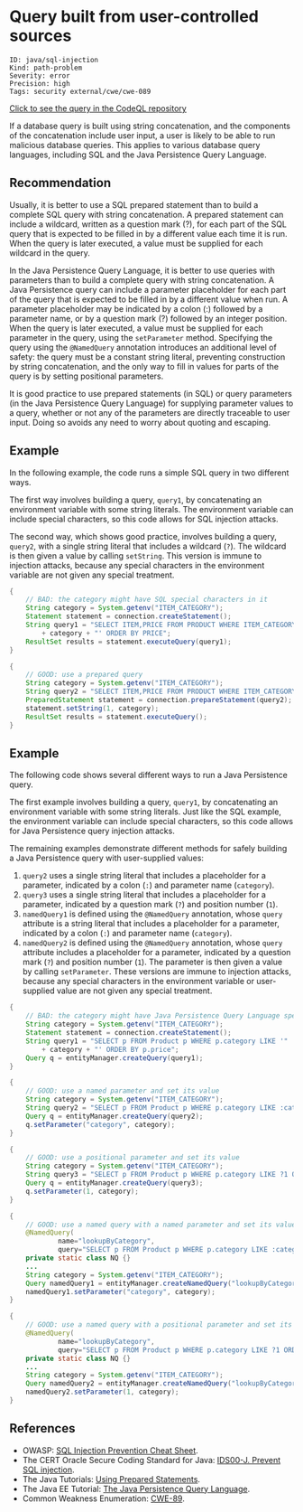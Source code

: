 # Query built from user-controlled sources

```
ID: java/sql-injection
Kind: path-problem
Severity: error
Precision: high
Tags: security external/cwe/cwe-089

```
[Click to see the query in the CodeQL repository](https://github.com/github/codeql/tree/main/java/ql/src/Security/CWE/CWE-089/SqlTainted.ql)

If a database query is built using string concatenation, and the components of the concatenation include user input, a user is likely to be able to run malicious database queries. This applies to various database query languages, including SQL and the Java Persistence Query Language.


## Recommendation
Usually, it is better to use a SQL prepared statement than to build a complete SQL query with string concatenation. A prepared statement can include a wildcard, written as a question mark (?), for each part of the SQL query that is expected to be filled in by a different value each time it is run. When the query is later executed, a value must be supplied for each wildcard in the query.

In the Java Persistence Query Language, it is better to use queries with parameters than to build a complete query with string concatenation. A Java Persistence query can include a parameter placeholder for each part of the query that is expected to be filled in by a different value when run. A parameter placeholder may be indicated by a colon (:) followed by a parameter name, or by a question mark (?) followed by an integer position. When the query is later executed, a value must be supplied for each parameter in the query, using the `setParameter` method. Specifying the query using the `@NamedQuery` annotation introduces an additional level of safety: the query must be a constant string literal, preventing construction by string concatenation, and the only way to fill in values for parts of the query is by setting positional parameters.

It is good practice to use prepared statements (in SQL) or query parameters (in the Java Persistence Query Language) for supplying parameter values to a query, whether or not any of the parameters are directly traceable to user input. Doing so avoids any need to worry about quoting and escaping.


## Example
In the following example, the code runs a simple SQL query in two different ways.

The first way involves building a query, `query1`, by concatenating an environment variable with some string literals. The environment variable can include special characters, so this code allows for SQL injection attacks.

The second way, which shows good practice, involves building a query, `query2`, with a single string literal that includes a wildcard (`?`). The wildcard is then given a value by calling `setString`. This version is immune to injection attacks, because any special characters in the environment variable are not given any special treatment.


```java
{
    // BAD: the category might have SQL special characters in it
    String category = System.getenv("ITEM_CATEGORY");
    Statement statement = connection.createStatement();
    String query1 = "SELECT ITEM,PRICE FROM PRODUCT WHERE ITEM_CATEGORY='"
        + category + "' ORDER BY PRICE";
    ResultSet results = statement.executeQuery(query1);
}

{
    // GOOD: use a prepared query
    String category = System.getenv("ITEM_CATEGORY");
    String query2 = "SELECT ITEM,PRICE FROM PRODUCT WHERE ITEM_CATEGORY=? ORDER BY PRICE";
    PreparedStatement statement = connection.prepareStatement(query2);
    statement.setString(1, category);
    ResultSet results = statement.executeQuery();
}
```

## Example
The following code shows several different ways to run a Java Persistence query.

The first example involves building a query, `query1`, by concatenating an environment variable with some string literals. Just like the SQL example, the environment variable can include special characters, so this code allows for Java Persistence query injection attacks.

The remaining examples demonstrate different methods for safely building a Java Persistence query with user-supplied values:

1. `query2` uses a single string literal that includes a placeholder for a parameter, indicated by a colon (`:`) and parameter name (`category`).
1. `query3` uses a single string literal that includes a placeholder for a parameter, indicated by a question mark (`?`) and position number (`1`).
1. `namedQuery1` is defined using the `@NamedQuery` annotation, whose `query` attribute is a string literal that includes a placeholder for a parameter, indicated by a colon (`:`) and parameter name (`category`).
1. `namedQuery2` is defined using the `@NamedQuery` annotation, whose `query` attribute includes a placeholder for a parameter, indicated by a question mark (`?`) and position number (`1`).
The parameter is then given a value by calling `setParameter`. These versions are immune to injection attacks, because any special characters in the environment variable or user-supplied value are not given any special treatment.


```java
{
    // BAD: the category might have Java Persistence Query Language special characters in it
    String category = System.getenv("ITEM_CATEGORY");
    Statement statement = connection.createStatement();
    String query1 = "SELECT p FROM Product p WHERE p.category LIKE '"
        + category + "' ORDER BY p.price";
    Query q = entityManager.createQuery(query1);
}

{
    // GOOD: use a named parameter and set its value
    String category = System.getenv("ITEM_CATEGORY");
    String query2 = "SELECT p FROM Product p WHERE p.category LIKE :category ORDER BY p.price"
    Query q = entityManager.createQuery(query2);
    q.setParameter("category", category);
}

{
    // GOOD: use a positional parameter and set its value
    String category = System.getenv("ITEM_CATEGORY");
    String query3 = "SELECT p FROM Product p WHERE p.category LIKE ?1 ORDER BY p.price"
    Query q = entityManager.createQuery(query3);
    q.setParameter(1, category);
}

{
    // GOOD: use a named query with a named parameter and set its value
    @NamedQuery(
            name="lookupByCategory",
            query="SELECT p FROM Product p WHERE p.category LIKE :category ORDER BY p.price")
    private static class NQ {}
    ...
    String category = System.getenv("ITEM_CATEGORY");
    Query namedQuery1 = entityManager.createNamedQuery("lookupByCategory");
    namedQuery1.setParameter("category", category);
}

{
    // GOOD: use a named query with a positional parameter and set its value
    @NamedQuery(
            name="lookupByCategory",
            query="SELECT p FROM Product p WHERE p.category LIKE ?1 ORDER BY p.price")
    private static class NQ {}
    ...
    String category = System.getenv("ITEM_CATEGORY");
    Query namedQuery2 = entityManager.createNamedQuery("lookupByCategory");
    namedQuery2.setParameter(1, category);
}
```

## References
* OWASP: [SQL Injection Prevention Cheat Sheet](https://cheatsheetseries.owasp.org/cheatsheets/SQL_Injection_Prevention_Cheat_Sheet.html).
* The CERT Oracle Secure Coding Standard for Java: [IDS00-J. Prevent SQL injection](https://www.securecoding.cert.org/confluence/display/java/IDS00-J.+Prevent+SQL+injection).
* The Java Tutorials: [Using Prepared Statements](http://docs.oracle.com/javase/tutorial/jdbc/basics/prepared.html).
* The Java EE Tutorial: [The Java Persistence Query Language](https://docs.oracle.com/javaee/7/tutorial/persistence-querylanguage.htm).
* Common Weakness Enumeration: [CWE-89](https://cwe.mitre.org/data/definitions/89.html).